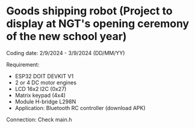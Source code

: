 # Goods shipping robot (Project to display at NGT's opening ceremony of the new school year)
Coding date: 2/9/2024 - 3/9/2024 (DD/MM/YY) 

Requirement:
- ESP32 DOIT DEVKIT V1
- 2 or 4 DC motor engines
- LCD 16x2 I2C (0x27)
- Matrix keypad (4x4)
- Module H-bridge L298N
- Application: Bluetooth RC controller (download APK)

Connection: Check main.h

